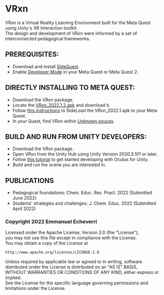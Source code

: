 # VRxn

<p>VRxn is a Virtual Reality Learning Environment built for the Meta Quest using Unity's XR Interaction toolkit.<br> 
The design and development of VRxn were informed by a set of interconnected pedagogical frameworks. <br></p>

## PREREQUISITES:
- Download and install [SideQuest](https://sidequestvr.com/).
- Enable [Developer Mode](https://developer.oculus.com/documentation/native/android/mobile-device-setup/) in your Meta Quest or Meta Quest 2.  

## DIRECTLY INSTALLING TO META QUEST:
- Download the VRxn package.
- Locate the [VRxn_2022.1.2.apk](https://github.com/eecheve/VRxn/releases/tag/v.2022.1.1) and download it.
- Follow [this instructions](https://uploadvr.com/sideloading-quest-how-to/) to SideLoad the VRxn_2022.1.apk to your Meta Quest.
- In your Quest, find VRxn within [Unknown souces](https://www.youtube.com/watch?v=zxyaxOu1fDU).

## BUILD AND RUN FROM UNITY DEVELOPERS:
-  Download the VRxn package.
-  Open VRxn from the Unity Hub using Unity Version 2020.3.5f1 or later.
-  Follow [this tutorial](https://developer.oculus.com/unity/) to get started developing with Oculus for Unity.
-  Build and run the scene you are interested in.

## PUBLICATIONS
- Pedagogical foundations: Chem. Educ. Res. Pract. 2022 (Submitted June 2022)
- Students' strategies and challenges: J. Chem. Educ. 2022 (Submitted April 2022) 

### Copyright 2022 Emmanuel Echeverri

<p>Licensed under the Apache License, Version 2.0 (the "License");<br>
you may not use this file except in compliance with the License.<br>
You may obtain a copy of the License at</p>

    http://www.apache.org/licenses/LICENSE-2.0

<p>Unless required by applicable law or agreed to in writing, software<br>
distributed under the License is distributed on an "AS IS" BASIS,<br>
WITHOUT WARRANTIES OR CONDITIONS OF ANY KIND, either express or implied.<br>
See the License for the specific language governing permissions and<br>
limitations under the License.</p>
